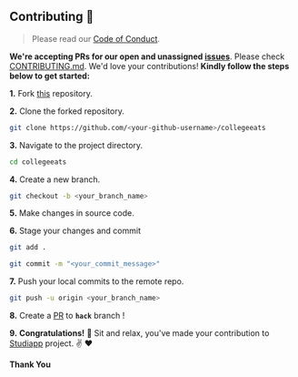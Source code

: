 

## Contributing :handshake:


> Please read our [Code of Conduct](CODE_OF_CONDUCT.md).

**We're accepting PRs for our open and unassigned [issues](https://github.com/cllgeets/collegeeats/issues)**. Please check [CONTRIBUTING.md](CONTRIBUTING.md). We'd love your contributions! **Kindly follow the steps below to get started:** 

**1.** Fork [this](https://github.com/cllgeets/collegeeats) repository.

**2.** Clone the forked repository.

```bash
git clone https://github.com/<your-github-username>/collegeeats
```

**3.** Navigate to the project directory.

```bash
cd collegeeats
```

**4.** Create a new branch.

```bash
git checkout -b <your_branch_name>
```

**5.** Make changes in source code.

**6.** Stage your changes and commit

```bash
git add .

git commit -m "<your_commit_message>"
```

**7.** Push your local commits to the remote repo.

```bash
git push -u origin <your_branch_name>
```

**8.** Create a [PR](https://help.github.com/en/github/collaborating-with-issues-and-pull-requests/creating-a-pull-request) to **`hack`** branch !

**9.** **Congratulations!** :tada: Sit and relax, you've made your contribution to [Studiapp](https://github.com/cllgeets/collegeeats) project. :v: :heart:


**Thank You**
